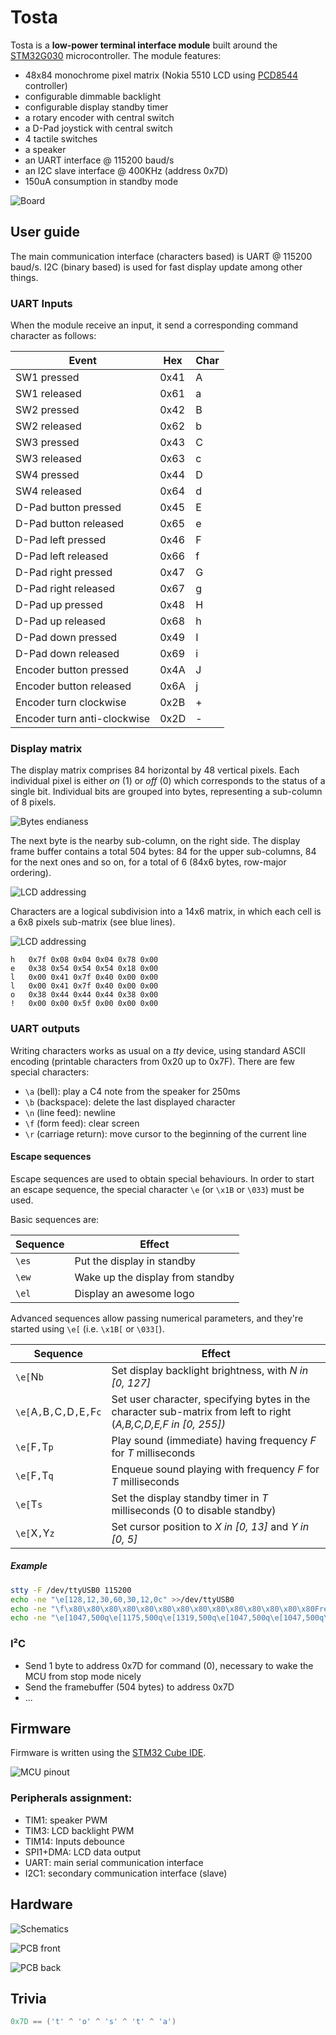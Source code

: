 # Tosta

Tosta is a **low-power terminal interface module** built around the [STM32G030](docs/STM32G0x0.pdf) microcontroller. The module features:

- 48x84 monochrome pixel matrix (Nokia 5510 LCD using [PCD8544](docs/PCD8544.pdf) controller)
- configurable dimmable backlight
- configurable display standby timer
- a rotary encoder with central switch
- a D-Pad joystick with central switch
- 4 tactile switches
- a speaker
- an UART interface @ 115200 baud/s
- an I2C slave interface @ 400KHz (address 0x7D)
- 150uA consumption in standby mode

![Board](docs/tosta_rev_a.jpg)

## User guide

The main communication interface (characters based) is UART @ 115200 baud/s.
I2C (binary based) is used for fast display update among other things.

### UART Inputs

When the module receive an input, it send a corresponding command character as
follows:

Event                        | Hex  | Char
---------------------------- | ---- | ----
SW1 pressed                  | 0x41 | A
SW1 released                 | 0x61 | a
SW2 pressed                  | 0x42 | B
SW2 released                 | 0x62 | b
SW3 pressed                  | 0x43 | C
SW3 released                 | 0x63 | c
SW4 pressed                  | 0x44 | D
SW4 released                 | 0x64 | d
D-Pad button pressed         | 0x45 | E
D-Pad button released        | 0x65 | e
D-Pad left pressed           | 0x46 | F
D-Pad left released          | 0x66 | f
D-Pad right pressed          | 0x47 | G
D-Pad right released         | 0x67 | g
D-Pad up pressed             | 0x48 | H
D-Pad up released            | 0x68 | h
D-Pad down pressed           | 0x49 | I
D-Pad down released          | 0x69 | i
Encoder button pressed       | 0x4A | J
Encoder button released      | 0x6A | j
Encoder turn clockwise       | 0x2B | +
Encoder turn anti-clockwise  | 0x2D | -

### Display matrix

The display matrix comprises 84 horizontal by 48 vertical pixels.
Each individual pixel is either *on* (1) or *off* (0) which corresponds to the
status of a single bit. Individual bits are grouped into bytes, representing
a sub-column of 8 pixels.

![Bytes endianess](docs/lcd_matrix_endianess.png)

The next byte is the nearby sub-column, on the right side. The display
frame buffer contains a total 504 bytes: 84 for the upper sub-columns, 84 for
the next ones and so on, for a total of 6 (84x6 bytes, row-major ordering).

![LCD addressing](docs/lcd_matrix_addresses.png)

Characters are a logical subdivision into a 14x6 matrix, in which each cell is
a 6x8 pixels sub-matrix (see blue lines).

![LCD addressing](docs/lcd_matrix_chars.png)

```
h   0x7f 0x08 0x04 0x04 0x78 0x00
e   0x38 0x54 0x54 0x54 0x18 0x00
l   0x00 0x41 0x7f 0x40 0x00 0x00
l   0x00 0x41 0x7f 0x40 0x00 0x00
o   0x38 0x44 0x44 0x44 0x38 0x00
!   0x00 0x00 0x5f 0x00 0x00 0x00
```

### UART outputs

Writing characters works as usual on a *tty* device, using standard ASCII
encoding (printable characters from 0x20 up to 0x7F). There are few special
characters:

- `\a` (bell): play a C4 note from the speaker for 250ms
- `\b` (backspace): delete the last displayed character
- `\n` (line feed): newline
- `\f` (form feed): clear screen
- `\r` (carriage return): move cursor to the beginning of the current line

#### Escape sequences

Escape sequences are used to obtain special behaviours. In order to start
an escape sequence, the special character `\e` (or `\x1B` or `\033`) must be
used.

Basic sequences are:

Sequence | Effect
-------- | ---------------------------------
`\es`    | Put the display in standby
`\ew`    | Wake up the display from standby
`\el`    | Display an awesome logo

Advanced sequences allow passing numerical parameters, and they're started
using `\e[` (i.e. `\x1B[` or `\033[`).

Sequence                       | Effect
-----------------              | ------------------------------------------------------------
`\e[`N`b`                      | Set display backlight brightness, with *N in [0, 127]*
`\e[`A`,`B`,`C`,`D`,`E`,`F`c`  | Set user character, specifying bytes in the character sub-matrix from left to right (*A,B,C,D,E,F in [0, 255])*
`\e[`F`,`T`p`                  | Play sound (immediate) having frequency *F* for *T* milliseconds
`\e[`F`,`T`q`                  | Enqueue sound playing with frequency *F* for *T* milliseconds
`\e[`T`s`                      | Set the display standby timer in *T* milliseconds (0 to disable standby)
`\e[`X`,`Y`z`                  | Set cursor position to *X in [0, 13]* and *Y in [0, 5]*

##### Example

```sh
stty -F /dev/ttyUSB0 115200
echo -ne "\e[128,12,30,60,30,12,0c" >>/dev/ttyUSB0
echo -ne "\f\x80\x80\x80\x80\x80\x80\x80\x80\x80\x80\x80\x80\x80\x80Frere Jacques\n\x80\x80\x80\x80\x80\x80\x80\x80\x80\x80\x80\x80\x80\x80" >>/dev/ttyUSB0
echo -ne "\e[1047,500q\e[1175,500q\e[1319,500q\e[1047,500q\e[1047,500q\e[1175,500q\e[1319,500q\e[1047,500q\e[1319,500q\e[1397,500q\e[1568,500q\e[0,500q\e[1319,500q\e[1397,500q\e[1568,500q" >>/dev/ttyUSB0
```

### I²C

- Send 1 byte to address 0x7D for command (0), necessary to wake the MCU from stop mode nicely
- Send the framebuffer (504 bytes) to address 0x7D
- ...

## Firmware

Firmware is written using the [STM32 Cube IDE](https://www.st.com/en/development-tools/stm32cubeide.html).

![MCU pinout](docs/mcu_rev_a.png)

### Peripherals assignment:

- TIM1: speaker PWM
- TIM3: LCD backlight PWM
- TIM14: Inputs debounce
- SPI1+DMA: LCD data output
- UART: main serial communication interface
- I2C1: secondary communication interface (slave)

## Hardware

![Schematics](docs/schematics_rev_a.png)

![PCB front](docs/pcb_rev_a_front.jpg)

![PCB back](docs/pcb_rev_a_back.jpg)

## Trivia

```C
0x7D == ('t' ^ 'o' ^ 's' ^ 't' ^ 'a')
```
